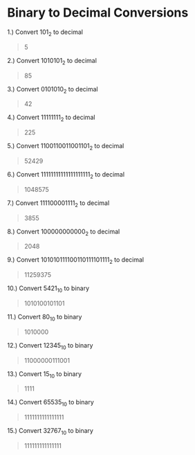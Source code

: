 # Binary to Decimal Conversions   

1.) Convert $101_2$ to decimal   
> $5$   
   
2.) Convert $1010101_2$ to decimal    
> $85$   
   
3.) Convert $0101010_2$ to decimal    
> $42$    
   
4.) Convert $11111111_2$ to decimal   
> $225$   
     
5.) Convert $1100110011001101_2$ to decimal   
> $52429$   
     
6.) Convert $11111111111111111111_2$ to decimal    
> $1048575$   
     
7.) Convert $111100001111_2$ to decimal    
> $3855$   
     
8.) Convert $100000000000_2$ to decimal   
> $2048$
     
9.) Convert $101010111100110111101111_2$ to decimal   
> $11259375$
     
10.) Convert $5421_{10}$ to binary   
> $1010100101101$   
     
11.) Convert $80_{10}$ to binary   
> $1010000$
     
12.) Convert $12345_{10}$ to binary   
> $11000000111001$   
     
13.) Convert $15_{10}$ to binary   
> $1111$   
     
14.) Convert $65535_{10}$ to binary   
> $1111111111111111$
     
15.) Convert $32767_{10}$ to binary
> $111111111111111$
     


